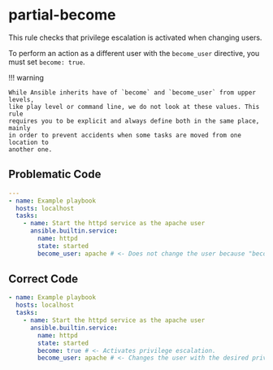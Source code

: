 # partial-become

This rule checks that privilege escalation is activated when changing users.

To perform an action as a different user with the `become_user` directive, you
must set `become: true`.

!!! warning

    While Ansible inherits have of `become` and `become_user` from upper levels,
    like play level or command line, we do not look at these values. This rule
    requires you to be explicit and always define both in the same place, mainly
    in order to prevent accidents when some tasks are moved from one location to
    another one.

## Problematic Code

```yaml
---
- name: Example playbook
  hosts: localhost
  tasks:
    - name: Start the httpd service as the apache user
      ansible.builtin.service:
        name: httpd
        state: started
        become_user: apache # <- Does not change the user because "become: true" is not set.
```

## Correct Code

```yaml
- name: Example playbook
  hosts: localhost
  tasks:
    - name: Start the httpd service as the apache user
      ansible.builtin.service:
        name: httpd
        state: started
        become: true # <- Activates privilege escalation.
        become_user: apache # <- Changes the user with the desired privileges.
```
